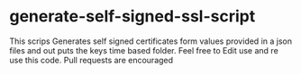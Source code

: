 # generate-self-signed-ssl-script
This scrips Generates self signed certificates form values provided in a json files and out puts the keys time based folder.
Feel free to Edit use and re use this code.
Pull requests are encouraged
